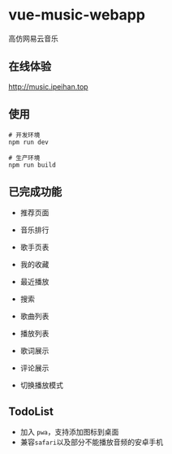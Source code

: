 # vue-music-webapp
高仿网易云音乐

## 在线体验
http://music.ipeihan.top

## 使用
```shell
# 开发环境
npm run dev

# 生产环境
npm run build
```

## 已完成功能
* 推荐页面

* 音乐排行
* 歌手页表
* 我的收藏
* 最近播放
* 搜索
* 歌曲列表
* 播放列表
* 歌词展示
* 评论展示
* 切换播放模式

## TodoList

* 加入 `pwa`，支持添加图标到桌面
* 兼容`safari`以及部分不能播放音频的安卓手机
